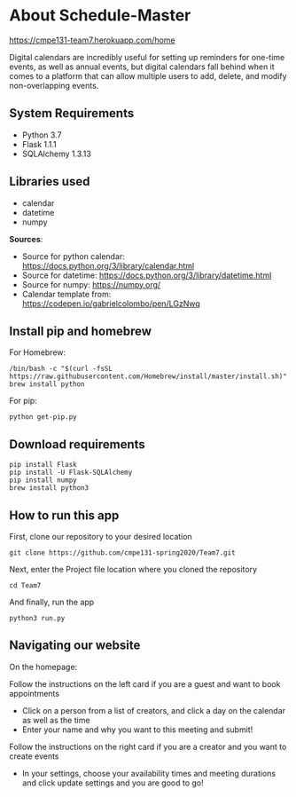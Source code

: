 # About Schedule-Master

https://cmpe131-team7.herokuapp.com/home

Digital calendars are incredibly useful for setting up reminders for one-time events, as well as annual events, but digital calendars fall behind when it comes to a platform that can allow multiple users to add, delete, and modify non-overlapping events.
  
  

## System Requirements
* Python 3.7
* Flask 1.1.1
* SQLAlchemy 1.3.13

## Libraries used
* calendar
* datetime
* numpy

**Sources**:
  * Source for python calendar: https://docs.python.org/3/library/calendar.html
  * Source for datetime: https://docs.python.org/3/library/datetime.html
  * Source for numpy: https://numpy.org/
  * Calendar template from: https://codepen.io/gabrielcolombo/pen/LGzNwq

## Install pip and homebrew
For Homebrew:

```terminal
/bin/bash -c "$(curl -fsSL https://raw.githubusercontent.com/Homebrew/install/master/install.sh)"
brew install python
```

For pip:

```terminal
python get-pip.py
```


## Download requirements

```terminal
pip install Flask
pip install -U Flask-SQLAlchemy
pip install numpy
brew install python3
```




## How to run this app

  First, clone our repository to your desired location
```terminal
git clone https://github.com/cmpe131-spring2020/Team7.git
```
Next, enter the Project file location where you cloned the repository
```terminal
cd Team7
```
And finally, run the app 

 ```terminal
python3 run.py
```

## Navigating our website

On the homepage:

Follow the instructions on the left card if you are a guest and want to book appointments
  * Click on a person from a list of creators, and click a day on the calendar as well as the time
  * Enter your name and why you want to this meeting and submit!

Follow the instructions on the right card if you are a creator and you want to create events
  * In your settings, choose your availability times and meeting durations and click update settings and you are good to go!


